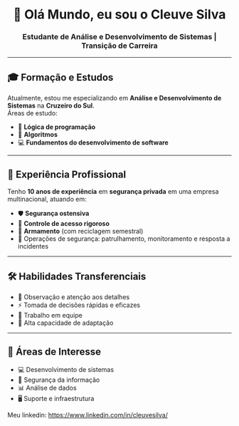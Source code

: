 <!-- Banner de apresentação -->
<h1 align="center">👋 Olá Mundo, eu sou o Cleuve Silva</h1>
<h3 align="center">Estudante de Análise e Desenvolvimento de Sistemas | Transição de Carreira</h3>

---

## 🎓 Formação e Estudos
Atualmente, estou me especializando em **Análise e Desenvolvimento de Sistemas** na **Cruzeiro do Sul**.  
Áreas de estudo:
- 🧠 **Lógica de programação**
- 🔢 **Algoritmos**
- 💻 **Fundamentos do desenvolvimento de software**

---

## 💼 Experiência Profissional
Tenho **10 anos de experiência** em **segurança privada** em uma empresa multinacional, atuando em:
- 🛡 **Segurança ostensiva**
- 🔑 **Controle de acesso rigoroso**
- 🔫 **Armamento** (com reciclagem semestral)
- 🚓 Operações de segurança: patrulhamento, monitoramento e resposta a incidentes

---

## 🛠 Habilidades Transferenciais
- 👀 Observação e atenção aos detalhes  
- ⚡ Tomada de decisões rápidas e eficazes  
- 🤝 Trabalho em equipe  
- 🔄 Alta capacidade de adaptação  

---

## 📌 Áreas de Interesse
- 💻 Desenvolvimento de sistemas  
- 🔐 Segurança da informação  
- 📊 Análise de dados  
- 🖥 Suporte e infraestrutura  


Meu linkedin: https://www.linkedin.com/in/cleuvesilva/
